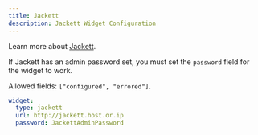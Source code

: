 ```yaml
---
title: Jackett
description: Jackett Widget Configuration
---
```


Learn more about [Jackett](https://github.com/Jackett/Jackett).

If Jackett has an admin password set, you must set the `password` field for the widget to work.

Allowed fields: `["configured", "errored"]`.

```yaml
widget:
  type: jackett
  url: http://jackett.host.or.ip
  password: JackettAdminPassword
```
